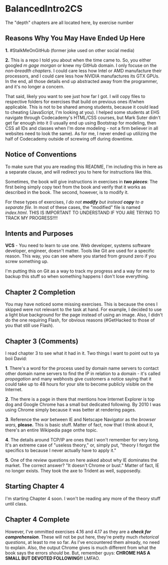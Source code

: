 # BalancedIntro2CS
The "depth" chapters are all located here, by exercise number

## Reasons Why You May Have Ended Up Here
**1.** #StalkMeOnGitHub (former joke used on other social media)

**2.** This is a repo I told you about when the time came to. So, you either googled *m gage morgan* or knew my GitHub domain. I only focuse on the *non-breadth chapters*. I could care less how Intel or AMD manufacture their processors, and I could care less how NVIDIA manufactures its GTX GPUs. In the end, all those details end up abstracted away from the programmer, and it's no longer a concern.

That said, likely you want to see just how far I got. I will copy files to respective folders for exercises that build on previous ones if/when applicable. This is not to be shared among students, because it could lead to cheating (JavaScript, I'm looking at you). I helped some students at EHS navigate through Codecademy's HTML/CSS courses, but Mark Suter didn't get far enough into it (I usually end up using Bootstrap for modeling, then CSS all IDs and classes when I'm done modeling - not a firm believer in all websites need to look the same). As for me, I never ended up utilizing the half of Codecademy outside of screwing off during downtime.

## Notice of Conventions
To make sure that you are reading this README, I'm including this in here as a separate clause, and will redirect you to here for instructions like this. 

Sometimes, the book will give instructions in exercises in ***two pieces***: The first being simply copy text from the book and verify that it works as described in the book. The second, however, is to modify it.

For these types of exercises, *I do not **modify** but instead **copy** to a separate file*. In most of these cases, the "modified" file is named *index.html*. THIS IS IMPORTANT TO UNDERSTAND IF YOU ARE TRYING TO TRACK MY PROGRESS!!!!

## Intents and Purposes
**VCS** - You need to learn to use one. Web developer, systems software developer, engineer, doesn't matter. Tools like Git are used for a specific reason. This way, you can see where you started from ground zero if you screw something up. 

I'm putting this on Git as a way to track my progress and a way for me to backup this stuff so when something happens I don't lose everything.

## Chapter 2 Completion
You may have noticed some missing exercises. This is because the ones I skipped were not relevant to the task at hand. For example, I decided to use a light blue background for the page instead of using an image. Also, I didn't do the one requiring Flash, for obvious reasons (#GetHacked to those of you that still use Flash).

## Chapter 3 (Comments)
I read chapter 3 to see what it had in it. Two things I want to point out to ya boii David:

**1**. There's a word for the process used by domain name servers to contact other domain name servers to find the IP in relation to a domain - it's called *propagation* and many webhosts give customers a notice saying that it could take up to 48 hours for your site to become publicly visible on the Internet.

**2**. The there is a page in there that mentions how Internet Explorer is top dog and Google Chrome has a small but dedicated following. By 2010 I was using Chrome simply because it was better at rendering pages.

**3**. Reference the *war* between IE and Netscape Navigator as the *browser wars,* **please.** This is basic stuff. Matter of fact, now that I think about it, there's an entire Wikipedia page onthe topic.

**4**. The details around TCP/IP are ones that I won't remember for very long. It's an extreme case of "useless theory," or, simply put, "theory I forgot the specifics to because I never actually have to apply it."

**5**. One of the review questions on here asked about why IE dominates the market. The correct answer? "It doesn't Chrome or bust." Matter of fact, IE no longer exists. They took the axe to Trident as well, supposedly.

## Starting Chapter 4
I'm starting Chapter 4 soon. I won't be reading any more of the theory stuff until class.

## Chapter 4 Complete
However, I've ommitted exercises 4.16 and 4.17 as they are a ***check for comprehension***. These will not be put here, they're pretty much *rhetorical questions*, at least to me so far. As I've encountered them already, no need to explain. Also, the output Chrome gives is much different from what the book says the errors *should* be. But, remember guys: **CHROME HAS A SMALL BUT DEVOTED FOLLOWING!!** LMFAO.
